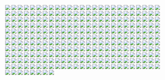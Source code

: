 ![](0x/0a10e9fed0cbd9b752dddd0508a974ed)
![](0x/0ac6c94976f75e4654998f1dd65f8507)
![](0x/0c32bb715116225f1be68e0a8479643d)
![](0x/0c93588ee6afca59a905cd0ac3b79d2a)
![](0x/0d57e32fd7e8bd4f7e1aea85f39c4c27)
![](0x/0d8364ce41f0ee072bf9774351a1b4df)
![](0x/0df5125c6cf33c26e1b76f28df5d8689)
![](0x/1a8c6276372d8abce3f597721618d1f1)
![](0x/1ab5324b0f0056387957ad6f9f2ec13a)
![](0x/1bb786ac65f282ebce0a5fb0d2e0c9c7)
![](0x/1c05c3d987a4321bdeea2c56f6a5dc72)
![](0x/1d9b40b53ac0a494e65ec9ade28347e9)
![](0x/1d91947212abe5196839a6d969da042f)
![](0x/1e0ff114a861e8145fb5c6d892031046)
![](0x/1ef2b2b191155461c1b927632cd20a83)
![](0x/2a444aa90f4e1558e838c807156922e4)
![](0x/02d1c1ba6ce4d87e7b3ce6d5e1590e55)
![](0x/2dd244673904d2f3a14b11dfcb246a8a)
![](0x/2e2e1170578f17f814e494c863510cfc)
![](0x/2e354b77e2757b772a8f4ab30b2d15ff)
![](0x/2ea42db144a3208abdfda9cba839c737)
![](0x/2f9a58164cbc0f0441c7b9a456dd400b)
![](0x/2f762a5c43719094f399c0a153d71456)
![](0x/3a53c81bdc55f6a7cb29d9c2c791f2d0)
![](0x/3b4267d8013fcd3019337dad0fd29acb)
![](0x/3c8e4eac50fceb6d1a7974bf108ace11)
![](0x/3c105cd745e91b5ef6d822dd09607fb8)
![](0x/3dbb59ece41d00df31a9d73d1a71e6d9)
![](0x/3dc4387f5fa2bd2ed6cabd1ecd808af3)
![](0x/3e548d3e19097db104e7ae46c493fc09)
![](0x/3f292d2358670d2f4d681644c5003d84)
![](0x/4afc4db5c3aa8cf74160d607b90ab556)
![](0x/4f1ae0de25a17a0ea91ffccc1d81ab47)
![](0x/4f211ce8b0c81423d86603552c4dcc5f)
![](0x/4f58276229b2005a68f6ace10e77a266)
![](0x/5c287b217d1dd838bb42582baddfe08e)
![](0x/5cd5acd6d7b0c865660515fc3e39f36a)
![](0x/5fceb334b3a98f8623d327220aee77bd)
![](0x/6a36d3ff6ac1537fc6accddfae9b66c6)
![](0x/6b2eba195da684014d91651895bb924f)
![](0x/6b64d8a9ad1f5b451cdc950cdcc08970)
![](0x/6bafad4ea365e61dd883035802f184a5)
![](0x/6c71f6574d9b40050d6b5e8d10c80873)
![](0x/6c547eadb9998a0f464fb7387167f866)
![](0x/6c6627b2f7dc484ef3a7128f791151e5)
![](0x/6dc656d034f7fa7f0a603c26b4cbcd34)
![](0x/6e14e48484bbc45ffe57bf4c69276d39)
![](0x/7ad2951f98c60fb828e7187597e7329e)
![](0x/7b5919eb63d322bbcf728341d17621ef)
![](0x/7bfff671dcaec9980ac1f4346f9569dd)
![](0x/7cccd8f986d710b1a979a25b5885f604)
![](0x/7ceb8bd83cfcd609b75ebea22b4cd6b1)
![](0x/07ced9af8789beb3c29e771e4989721c)
![](0x/07d59984dbe207b6649ee845dc1a0819)
![](0x/7e0a0592484f8e2aad28d4d22356d117)
![](0x/7ea798b776a1f9ba617f0f70aa6cd2bc)
![](0x/7f64b239bd63fe99d6d37bd3b9cdbdd6)
![](0x/8a538ceca7d6dd54676c56545aed2268)
![](0x/8a8265f36c0a7596c1620815018b20ee)
![](0x/8bcbcf2c51ceaf8e87c1cd0ae7c0d9b3)
![](0x/8d3f183ff63e1ee913dd1109af4feca8)
![](0x/8e0da76608a254849245d58b6be08cc2)
![](0x/8edb648ba2262e0e01fb4c08913d2364)
![](0x/9b4d32a4686df2da745df9510304bf46)
![](0x/9b44228e14c81c276f98a03f0ff85e78)
![](0x/9c26a2fd4d4ab47ae6e201e5632e459e)
![](0x/9c48ca2f624a7b4016eb82c45d8c883d)
![](0x/9c70cf5e98cb22be9b7cb2c88d421bd6)
![](0x/9cbb75c74ee41b1656693e7d5ad94b8f)
![](0x/9d8e51b502ad9f12be8fe386370c695f)
![](0x/9dc66ba38dbc848241daea21803f4767)
![](0x/9e7b072f848245be17877384dedcf552)
![](0x/9e80abddd119aaa6f8883903718d31b4)
![](0x/9f1185dff86e7d7ab6a521d6356fc08e)
![](0x/9f5211765801f0ceea23d90e8118b14a)
![](0x/11a6f05a7c16d6a77181d898d059e4e2)
![](0x/11bd08b5924b325d3af226cf0fedc427)
![](0x/16e98d097cb21bbbe53ee296940b46d6)
![](0x/23e880a691a013a0c84f69500a61e77b)
![](0x/028ed272a354cb2231348f85f5cb60d3)
![](0x/29bb39f4bfd660469f03d5139531f574)
![](0x/30e9d59011f92874eadfa9fb0d9be6b5)
![](0x/31d8a27b7b005c8b1efbbe1c59db2230)
![](0x/32c3daaa5ae48a91e33ea1abd779fed3)
![](0x/33cd94bde6b9a7a4a67df7c23f03177d)
![](0x/33d319e4c2d004ee7ab120e9e1d08f71)
![](0x/34b1009448706c40d6683b08058a4a3b)
![](0x/34ea96895b10a0cab962079665df9489)
![](0x/40aa9f246233ab55459878b24d836ada)
![](0x/41b5b3e5fe52a6ef55d03d17e3a2b6ae)
![](0x/44db097732079f64990ef14a22bdf7ad)
![](0x/44ef96bf4cad7b2fffaf247fd70d474d)
![](0x/53c28adffdada377793f022dfec50a41)
![](0x/55a40b11e0c9d5eee125edb533a86218)
![](0x/60cbe2d83874482d92003e8791702d4e)
![](0x/61c642c430ee91ac01dd6b15343277f3)
![](0x/061cf55cd3d38f5270e94f62d4afd501)
![](0x/64fdeabb993009e9ff5b9e84bfc9dde2)
![](0x/074c923be02712ea3adf4847351393f9)
![](0x/77dd3a0e1e36d0b81f52e4fe9c1d5b39)
![](0x/78f9e3a75fe2aa098be10b03668223d1)
![](0x/80aacf5beb9cde356115d2b35a8cb52c)
![](0x/83bd15279e0dc44d9fd5d41159f2e703)
![](0x/84c6e2a24f04ea9c581f5e9b9c57e1c7)
![](0x/85a9929fb537f2377f2a0696cc898a1b)
![](0x/85bb6bb1ebe754249a90590a5379d0a6)
![](0x/86b13e22c7e6e4b6b1aa35abe0e8a468)
![](0x/86f6c3218ddf3548db6ca713d7753d31)
![](0x/87b7c1420edb392fa09e3869d508c20d)
![](0x/089ac17811eaafdde67a2073635abc2d)
![](0x/94a9d3c583e08979fec0adf438959c6a)
![](0x/97d908c86f09f8c0fb5e09c8df74eda2)
![](0x/104db441c4cbe12206f6ede0c6c50afa)
![](0x/138a2d1ac12888a6260cb9ade7f9e82d)
![](0x/181c8c892a912fe1791206258889cdb7)
![](0x/209f7dbc342fbc561e99ac43f2b5d9cf)
![](0x/216ceed9486acbec34e7b1a319e03b27)
![](0x/224f0335abbd2a9c596fc3b16a10e799)
![](0x/299cc1c4cef383b095606302337b4a05)
![](0x/315a1a5c5791f7f6c89bc04243c23d95)
![](0x/335d4dc2ebeb4c02c0719a8d02e3b651)
![](0x/394b037e9da393db78a37977f8d9992e)
![](0x/427c0fb3351d313ae7a772932da108cf)
![](0x/436a655c44e918fbf93189c82caf69f8)
![](0x/464c4c71a355de5a4a0a04317e8f6175)
![](0x/475ca62903d2c0c13cd25a3fc0fdfdf7)
![](0x/505b9e95ff03425e719abd1a9beaa9c6)
![](0x/568e1c78d3850ab94663cd015f130804)
![](0x/569c8963a0ca8f92509187f709c4cfeb)
![](0x/751e8dda830641a0bf905df6d614f23a)
![](0x/861f3ddf595855ce2c1fd735ff3e9683)
![](0x/884e7fa6520e7376768483f0724f70fb)
![](0x/950d93f9abf7fce435061583923f996c)
![](0x/1267d0ddc1e3d68d8f09d4f3e8b58ca6)
![](0x/1530cf6ae28c21e4e87f8e3634e9443e)
![](0x/2071ad9fdaa72118bb4629fe935280e3)
![](0x/2440c939f0b90687be89ce786e363ed3)
![](0x/2535b813e16e068959cd86d77b862063)
![](0x/3143c512d5bd5e62329d501989c2cc02)
![](0x/3363a71da663f77acf4797802e7378d5)
![](0x/3531f07a9837beb9ce0ce883b5283889)
![](0x/3748cf6cac85a3f7263fd63988ca92ad)
![](0x/4817c833890cd2fcc5809ffeb6bc2122)
![](0x/4823a6f45668ca0f887c2ad4503722d4)
![](0x/4919aebb25ebac7010f01fa19a05bafe)
![](0x/5007b87a64a7da069652f7d6e8d28ec5)
![](0x/5045b205dd4dcfeb342d8ca1ba9936aa)
![](0x/5284c7370836f4f9b3e1311b6c342ace)
![](0x/6742e613a2519e435f33f24e0562088f)
![](0x/07120be7ee0e8852b7f86e11ffc8d11a)
![](0x/7352e80d81e8b6933cd6d23869484612)
![](0x/7646fe0518497a9307ada8de43fa3e08)
![](0x/7968aa42cabe4010621233d5e7c01d1a)
![](0x/8342f95862fc67633b73231562bae971)
![](0x/9014fab9a315bae568dc5cabbb27ab81)
![](0x/12849ae69747410853be995ebf7ca109)
![](0x/17368c3ff07f67906f031020f593e623)
![](0x/23486f7eeaa84a865eec0ab8c347a490)
![](0x/28927d2226cf5a877014b9a79285460b)
![](0x/31512e3e7c9fbfcfc75a10d6cbaf9cbb)
![](0x/38124c2581a5106be9743e5a562abc7c)
![](0x/43398d20d2db898bea8e257031ef226e)
![](0x/43726f2d31e1674b415ad32d0e58488c)
![](0x/49157d05122228bd9609f2e0d2805b36)
![](0x/54470e614d750c1a8369687bec0464da)
![](0x/55237ffa075019aa7b73202738e5c3e9)
![](0x/65433f2b87f88a75387ad0200e8f0bdf)
![](0x/73267f4408101f1db556ccac141fb097)
![](0x/79635f72e5d59c7f692ca7d5c7cb2fca)
![](0x/132792ba4998303b09782c99f3a5eac7)
![](0x/272789dd12f55f8b32295caf60059c56)
![](0x/299070bf4db88f2a56ab6843d3ac0929)
![](0x/488528e08ee659310280a0c6461b5c1b)
![](0x/496926b707fdf85168e5c96231f96a82)
![](0x/703679a9173ab2f34f2508c261698d56)
![](0x/2873179b5b4d8500fd5a093c20d63576)
![](0x/6915014e80dbcc00b324c1d051d39209)
![](0x/43161736fa44141e27be5165571bee3f)
![](0x/55329733f9d4d31a309d6189fd9a9655)
![](0x/60068947fb3cd1abff982f46133abf21)
![](0x/90737428f024a653cd154b2444df302d)
![](0x/578639321acc62410318315ccec19a00)
![](0x/2386562561e7d05ae0865d1d5ecf7c13)
![](0x/2804897980f0b182715c667ab07baa83)
![](0x/4829521706fc20a11afc76d30cd2e4c9)
![](0x/5219977616b322ab87af61904b0eed49)
![](0x/172867467711e696087bbe3933aac732)
![](0x/6004688664985f779463331b948061bb)
![](0x/a1b73716a9061284e55151aa210b3d87)
![](0x/a2cc813f831496b92fe246c509fd5def)
![](0x/a7b598586156a55e7f085b1b4da0e94b)
![](0x/a20b6dd9bac275422db877cba7ddf216)
![](0x/a60e94b05ba074db75ac6ad9658ae011)
![](0x/a0067a3efca43065916301c31c5f3711)
![](0x/a69bf569e8fa0281b05541b770e39c60)
![](0x/a396cdd1226baaf189dea9423902825a)
![](0x/a475d4163d681efd92ee9acc39182643)
![](0x/a477b3bd4b38e0baba15d69b8f461025)
![](0x/aa97c8a6ad4054eea12da09af047b806)
![](0x/aa266ff9d05b52751f839dd265557dc0)
![](0x/aacf14448f60743ac034d1e34985cd8e)
![](0x/ac20077d57e6d9db9910ef3eb8a65cde)
![](0x/acb79a2b522300bb6b959157321d7261)
![](0x/ae5e31d54c7d922aa5385c8b6698f13e)
![](0x/af60d8894a4ada8b17c476ec6d3979f4)
![](0x/b1b8db27ba5faba0c0a12671087a5d87)
![](0x/b2becf3cb03b0195e0eef9e6170166c0)
![](0x/b3d21188e8250ce5270ef48cc7bf0afe)
![](0x/b4c6ab1a26eed228434148d9f4d50d9b)
![](0x/b6e55b2c747f94d298824ade7792721a)
![](0x/b7cc01c0b5e78ba22ff5f3acfd9ba41d)
![](0x/b8c8658c96ab11b82634e67120466bdb)
![](0x/b356ab75e9f54c73d4a7ce51a275e54d)
![](0x/b629c5ce782a87bc8308344b75f2d1ff)
![](0x/b747c5c7ce5e38116c54cc918436d0be)
![](0x/b2717a2f99a119d28d45b00530320040)
![](0x/b8441faab94acafd70057c18cc7d9f0b)
![](0x/b9377c0d19889d9b6401e9fe59cd24ea)
![](0x/baaf867eb5a6949f59159fec829a1021)
![](0x/bf6c4a23689d2e48b87ab957c20d3043)
![](0x/bf15626355c3b0c2645568beeb593315)
![](0x/bfce699d0aed702d338436a9943d23a0)
![](0x/c4bf76a34a6d32d96dff5f5c6039786e)
![](0x/c7b34a6971a84680dbc10c9e07e8e93a)
![](0x/c9ae9abeefe1769f69b906d426c214e5)
![](0x/c77407a5b65284fae5dbcf14ef4eac1a)
![](0x/cb0af61658c4af70f954ec0affa6f070)
![](0x/cb001b7a67d1b3f96e004389dd42d116)
![](0x/cbde7352014b39e88adfea7780de14c2)
![](0x/cdbcc89cecbaf9d93a746f28a3e911db)
![](0x/cdf44a77d40e5ed6fd2e988e24b22c4c)
![](0x/ceedf5ef1ecff0cb4f2b15fe11e486a6)
![](0x/cfab7ebd4ad216973368a8ef9ea23b51)
![](0x/d1ee935b0d7ae808b08469499f8781db)
![](0x/d2aefab8a9b84765e7543d227c0c7a1a)
![](0x/d38bfca771675b81d379d7685e1a11c0)
![](0x/d49bad4a90d70318cff1a252d6c79674)
![](0x/d60c49db6f5fca2c754b445678ea21bd)
![](0x/d91c908b8a7eeff6cb4f9fde9e41f760)
![](0x/d103ac37555fe60443e4838dba301c36)
![](0x/d198a6eb2554a5adba826c5893a6cec6)
![](0x/d323d5952af08f18e80037b473c96742)
![](0x/d373de06f58a0131df980315410078ba)
![](0x/d8703f21a18d2588822c1e0ea527c8d5)
![](0x/d196792a86b7125055bc0fb35a349334)
![](0x/d349083bf1dc6f28ccbf72839a217f1c)
![](0x/da91db3a3d29733157027456f7ca2905)
![](0x/dbf5538cdb8533d89fee1f7332bf515a)
![](0x/dd4a63dbf8c2adc007ee26ad172e21e9)
![](0x/dd3937c5fbe20ae96ba415178b9f3b16)
![](0x/dffe3b23bcfbcbebd4ea31d403dba036)
![](0x/e2a8e6e213193114fb1ff22b36b77ebb)
![](0x/e2a470b026d6a37e9f35de6d29d4bff6)
![](0x/e52b02970b825171f8a3626205c8b5bb)
![](0x/e62cbc4a248fb2267649904d2a3b5ee5)
![](0x/e086f4a1d8defdc8ea663a2fea7f50d5)
![](0x/e8350b6f0dec0d0304c81adb4fdc44d5)
![](0x/e25437f7350b3eaa5783573e8369fd9d)
![](0x/e048750c1f6552b2b9e0433e53ee3275)
![](0x/e8362818f62451cc2cc9a7cb93ed2e04)
![](0x/e26660086bc52f3cd71ae17c52d16b78)
![](0x/e35907087cd582104699054eea09a5e9)
![](0x/ea46f65e618e21fb14f2d7574861d379)
![](0x/ea97ee4fe3bedf7875db9041cf4f6fdf)
![](0x/ea450c04dbd18d7a1a343f6bfc442cc1)
![](0x/ed7013f03d0f6a11da165233d5a267aa)
![](0x/ed55548be5e8d1c9b55dd251208b1b0f)
![](0x/edd3b2de7939939b583d863a67034969)
![](0x/f02ccbd88990dd6c26bd1439fc4b8af8)
![](0x/f5cb233e5f8290cc456f1f5c423c8411)
![](0x/f05e64d9d1a5c04ebf8439a3aa0aed56)
![](0x/f49bd40d837a46db64043ff1ec92c477)
![](0x/f68dd292370dcf60fe7daca9e4d6a1ff)
![](0x/f876b6559a66d4e1fa03aab413d32bd2)
![](0x/f2842a2fe92035882eba391cc867a9f1)
![](0x/f4989b6e8c64857bfe2a13d3e48d073e)
![](0x/f31597606ea6c0d2d8c6f14235f1e347)
![](0x/fb4af9eee0a417d1cb4457bf13a9e73f)
![](0x/fb73283457f101ffa9c5e1a14480bddb)
![](0x/fd0f35926cdb06fd693df0898b4f3c95)
![](0x/fe957bdb2d0056715802c4662785d392)
![](0x/feaca80a9dab4b749f346d8e039ef74f)
![](0x/fec91683c94eb7c92549257411695161)
